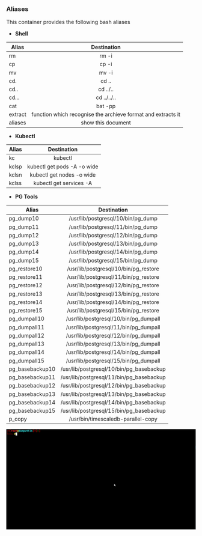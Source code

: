 ### Aliases

This container provides the following bash aliases

- **Shell**

| Alias           |         Destination                                             |
|-----------------|:---------------------------------------------------------------:|
| rm              |  rm -i                                                          |
| cp              |  cp -i                                                          |
| mv              |  mv -i                                                          |
| cd.             |  cd ..                                                          |
| cd..            |  cd ../..                                                       |
| cd...           |  cd ../../..                                                    |
| cat             |  bat -pp                                                        |
| extract         |  function which recognise the archieve format and extracts it   |
| aliases         |  show this document                                             |


- **Kubectl**

| Alias           |         Destination                        |
|-----------------|:------------------------------------------:|
| kc              |  kubectl                                   |
| kclsp           |  kubectl get pods -A -o wide               |
| kclsn           |  kubectl get nodes -o wide                 |
| kclss           |  kubectl get services -A                   |

- **PG Tools**

| Alias              |         Destination                             |
|--------------------|:-----------------------------------------------:|
| pg_dump10          |  /usr/lib/postgresql/10/bin/pg_dump             |
| pg_dump11          |  /usr/lib/postgresql/11/bin/pg_dump             |
| pg_dump12          |  /usr/lib/postgresql/12/bin/pg_dump             |
| pg_dump13          |  /usr/lib/postgresql/13/bin/pg_dump             |
| pg_dump14          |  /usr/lib/postgresql/14/bin/pg_dump             |
| pg_dump15          |  /usr/lib/postgresql/15/bin/pg_dump             |
| pg_restore10       |  /usr/lib/postgresql/10/bin/pg_restore          |
| pg_restore11       |  /usr/lib/postgresql/11/bin/pg_restore          |
| pg_restore12       |  /usr/lib/postgresql/12/bin/pg_restore          |
| pg_restore13       |  /usr/lib/postgresql/13/bin/pg_restore          |
| pg_restore14       |  /usr/lib/postgresql/14/bin/pg_restore          |
| pg_restore15       |  /usr/lib/postgresql/15/bin/pg_restore          |
| pg_dumpall10       |  /usr/lib/postgresql/10/bin/pg_dumpall          |
| pg_dumpall11       |  /usr/lib/postgresql/11/bin/pg_dumpall          |
| pg_dumpall12       |  /usr/lib/postgresql/12/bin/pg_dumpall          |
| pg_dumpall13       |  /usr/lib/postgresql/13/bin/pg_dumpall          |
| pg_dumpall14       |  /usr/lib/postgresql/14/bin/pg_dumpall          |
| pg_dumpall15       |  /usr/lib/postgresql/15/bin/pg_dumpall          |
| pg_basebackup10    |  /usr/lib/postgresql/10/bin/pg_basebackup       |
| pg_basebackup11    |  /usr/lib/postgresql/11/bin/pg_basebackup       |
| pg_basebackup12    |  /usr/lib/postgresql/12/bin/pg_basebackup       |
| pg_basebackup13    |  /usr/lib/postgresql/13/bin/pg_basebackup       |
| pg_basebackup14    |  /usr/lib/postgresql/14/bin/pg_basebackup       |
| pg_basebackup15    |  /usr/lib/postgresql/15/bin/pg_basebackup       |
| p_copy             |  /usr/bin/timescaledb-parallel-copy             |

![aliases](../assets/aliases.gif)
